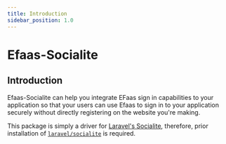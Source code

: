 ```yaml
---
title: Introduction
sidebar_position: 1.0
---
```


# Efaas-Socialite 

## Introduction
Efaas-Socialite can help you integrate EFaas sign in capabilities to your application so that your users can use Efaas to sign in to your application securely without directly registering on the website you're making. 

This package is simply a driver for [Laravel's Socialite](https://laravel.com/docs/10.x/socialite), therefore, prior installation of [`laravel/socialite`](https://laravel.com/docs/10.x/socialite) is required. 

